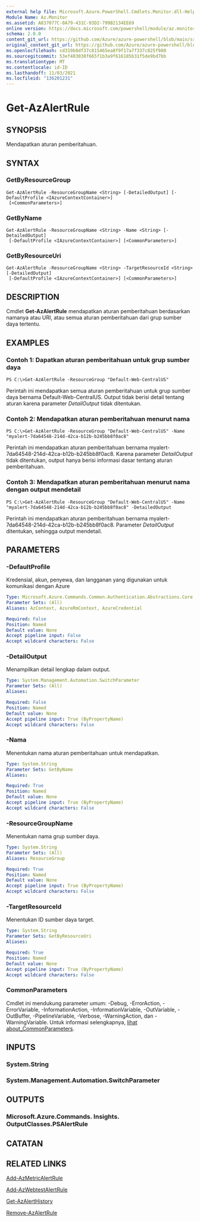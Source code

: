 ```yaml
---
external help file: Microsoft.Azure.PowerShell.Cmdlets.Monitor.dll-Help.xml
Module Name: Az.Monitor
ms.assetid: A837077C-0A79-431C-93D2-799B2134EE69
online version: https://docs.microsoft.com/powershell/module/az.monitor/get-azalertrule
schema: 2.0.0
content_git_url: https://github.com/Azure/azure-powershell/blob/main/src/Monitor/Monitor/help/Get-AzAlertRule.md
original_content_git_url: https://github.com/Azure/azure-powershell/blob/main/src/Monitor/Monitor/help/Get-AzAlertRule.md
ms.openlocfilehash: cd319b8df37c815465ea8f9f17a7f337c825f980
ms.sourcegitcommit: 53ef403038f665f1b3a9f616185b31f5de9bd7bb
ms.translationtype: MT
ms.contentlocale: id-ID
ms.lasthandoff: 11/03/2021
ms.locfileid: "136201231"
---
```

# Get-AzAlertRule

## SYNOPSIS
Mendapatkan aturan pemberitahuan.

## SYNTAX

### GetByResourceGroup
```
Get-AzAlertRule -ResourceGroupName <String> [-DetailedOutput] [-DefaultProfile <IAzureContextContainer>]
 [<CommonParameters>]
```

### GetByName
```
Get-AzAlertRule -ResourceGroupName <String> -Name <String> [-DetailedOutput]
 [-DefaultProfile <IAzureContextContainer>] [<CommonParameters>]
```

### GetByResourceUri
```
Get-AzAlertRule -ResourceGroupName <String> -TargetResourceId <String> [-DetailedOutput]
 [-DefaultProfile <IAzureContextContainer>] [<CommonParameters>]
```

## DESCRIPTION
Cmdlet **Get-AzAlertRule** mendapatkan aturan pemberitahuan berdasarkan namanya atau URI, atau semua aturan pemberitahuan dari grup sumber daya tertentu.

## EXAMPLES

### Contoh 1: Dapatkan aturan pemberitahuan untuk grup sumber daya
```
PS C:\>Get-AzAlertRule -ResourceGroup "Default-Web-CentralUS"
```

Perintah ini mendapatkan semua aturan pemberitahuan untuk grup sumber daya bernama Default-Web-CentralUS.
Output tidak berisi detail tentang aturan karena parameter *DetailOutput* tidak ditentukan.

### Contoh 2: Mendapatkan aturan pemberitahuan menurut nama
```
PS C:\>Get-AzAlertRule -ResourceGroup "Default-Web-CentralUS" -Name "myalert-7da64548-214d-42ca-b12b-b245bb8f0ac8"
```

Perintah ini mendapatkan aturan pemberitahuan bernama myalert-7da64548-214d-42ca-b12b-b245bb8f0ac8.
Karena parameter *DetailOutput* tidak ditentukan, output hanya berisi informasi dasar tentang aturan pemberitahuan.

### Contoh 3: Mendapatkan aturan pemberitahuan menurut nama dengan output mendetail
```
PS C:\>Get-AzAlertRule -ResourceGroup "Default-Web-CentralUS" -Name "myalert-7da64548-214d-42ca-b12b-b245bb8f0ac8" -DetailedOutput
```

Perintah ini mendapatkan aturan pemberitahuan bernama myalert-7da64548-214d-42ca-b12b-b245bb8f0ac8.
Parameter *DetailOutput* ditentukan, sehingga output mendetail.

## PARAMETERS

### -DefaultProfile
Kredensial, akun, penyewa, dan langganan yang digunakan untuk komunikasi dengan Azure

```yaml
Type: Microsoft.Azure.Commands.Common.Authentication.Abstractions.Core.IAzureContextContainer
Parameter Sets: (All)
Aliases: AzContext, AzureRmContext, AzureCredential

Required: False
Position: Named
Default value: None
Accept pipeline input: False
Accept wildcard characters: False
```

### -DetailOutput
Menampilkan detail lengkap dalam output.

```yaml
Type: System.Management.Automation.SwitchParameter
Parameter Sets: (All)
Aliases:

Required: False
Position: Named
Default value: None
Accept pipeline input: True (ByPropertyName)
Accept wildcard characters: False
```

### -Nama
Menentukan nama aturan pemberitahuan untuk mendapatkan.

```yaml
Type: System.String
Parameter Sets: GetByName
Aliases:

Required: True
Position: Named
Default value: None
Accept pipeline input: True (ByPropertyName)
Accept wildcard characters: False
```

### -ResourceGroupName
Menentukan nama grup sumber daya.

```yaml
Type: System.String
Parameter Sets: (All)
Aliases: ResourceGroup

Required: True
Position: Named
Default value: None
Accept pipeline input: True (ByPropertyName)
Accept wildcard characters: False
```

### -TargetResourceId
Menentukan ID sumber daya target.

```yaml
Type: System.String
Parameter Sets: GetByResourceUri
Aliases:

Required: True
Position: Named
Default value: None
Accept pipeline input: True (ByPropertyName)
Accept wildcard characters: False
```

### CommonParameters
Cmdlet ini mendukung parameter umum: -Debug, -ErrorAction, -ErrorVariable, -InformationAction, -InformationVariable, -OutVariable, -OutBuffer, -PipelineVariable, -Verbose, -WarningAction, dan -WarningVariable. Untuk informasi selengkapnya, [lihat about_CommonParameters](http://go.microsoft.com/fwlink/?LinkID=113216).

## INPUTS

### System.String

### System.Management.Automation.SwitchParameter

## OUTPUTS

### Microsoft.Azure.Commands. Insights. OutputClasses.PSAlertRule

## CATATAN

## RELATED LINKS

[Add-AzMetricAlertRule](./Add-AzMetricAlertRule.md)

[Add-AzWebtestAlertRule](./Add-AzWebtestAlertRule.md)

[Get-AzAlertHistory](./Get-AzAlertHistory.md)

[Remove-AzAlertRule](./Remove-AzAlertRule.md)


